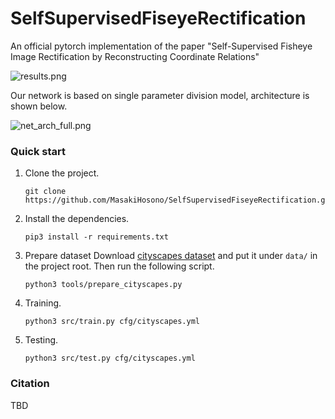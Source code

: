 # SelfSupervisedFiseyeRectification
An official pytorch implementation of the paper "Self-Supervised Fisheye Image Rectification by Reconstructing Coordinate Relations"

![results.png](https://anonymous.4open.science/repository/51424644-8044-46cc-9f5b-3ebb0a6a5ce7/statics/results.png "results.png")

Our network is based on single parameter division model, architecture is shown below.

![net_arch_full.png](https://anonymous.4open.science/repository/51424644-8044-46cc-9f5b-3ebb0a6a5ce7/statics/net_arch_full.png "net_arch_full.png")

### Quick start
1. Clone the project.
   ```
   git clone https://github.com/MasakiHosono/SelfSupervisedFiseyeRectification.git
   ```

1. Install the dependencies.
   ```
   pip3 install -r requirements.txt
   ```

1. Prepare dataset
   Download [cityscapes dataset](https://www.cityscapes-dataset.com) and put it under `data/` in the project root.
   Then run the following script.
   ```
   python3 tools/prepare_cityscapes.py
   ```

1. Training.
   ```
   python3 src/train.py cfg/cityscapes.yml
   ```

1. Testing.
   ```
   python3 src/test.py cfg/cityscapes.yml
   ```

### Citation
TBD
